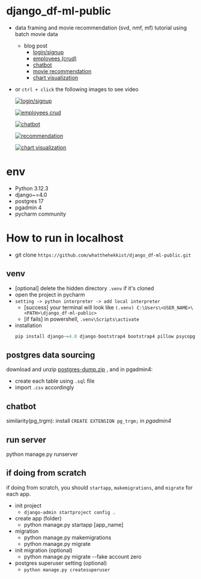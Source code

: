 # django_df-ml-public
- data framing and movie recommendation (svd, nmf, mf) tutorial using batch movie data
  - blog post
    - <a href="https://dev-whatthehekkist.netlify.app/python/account-mgmt/" target="_blank">login/signup</a>
    - <a href="https://dev-whatthehekkist.netlify.app/python/crud-employees/" target="_blank">employees (crud)</a>
    - <a href="https://dev-whatthehekkist.netlify.app/python/chatbot/" target="_blank">chatbot</a>
    - <a href="https://dev-whatthehekkist.netlify.app/python/movie-recommendations/" target="_blank">movie recommendation</a>
    - <a href="https://dev-whatthehekkist.netlify.app/python/chart-visualization/" target="_blank">chart  visualization</a>
- or `ctrl + click` the following images to see video

  [![login/signup](https://github.com/user-attachments/assets/3be7a872-aeed-41e5-b5a9-c7837a27fa23)](https://www.youtube.com/watch?v=BaqTMrfTRPE)
  
  [![employees crud](https://github.com/user-attachments/assets/a34c0c14-6934-4abb-8077-5448989aacba)](https://www.youtube.com/shorts/F4vZxrI2nDc)
  
  [![chatbot](https://github.com/user-attachments/assets/e7394266-5831-4ee7-8e73-b6d350114e33)](https://www.youtube.com/shorts/w9Atc7uS5dg)
  
  [![recommendation](https://github.com/user-attachments/assets/3b97c2ce-ed5c-4e66-b0f9-e518b28ee4ec)](https://www.youtube.com/shorts/JN8ZsU7MMTA)

  [![chart visualization](https://github.com/user-attachments/assets/26efa633-93fd-4856-8fcf-1a9818b9b60d)](https://www.youtube.com/shorts/nhQ2EMBJtVI)
  
[//]: # (  [![chart visualization]&#40;https://github.com/user-attachments/assets/26efa633-93fd-4856-8fcf-1a9818b9b60d&#41;]&#40;https://www.youtube.com/shorts/lZxrXENAO7c&#41;)
  
  [//]: # ([![chatbot]&#40;https://github.com/user-attachments/assets/e7394266-5831-4ee7-8e73-b6d350114e33&#41;]&#40;https://www.youtube.com/shorts/1PPDPNJcwkg&#41;)
  
  [//]: # ([![chart visualization]&#40;https://github.com/user-attachments/assets/ba4ea1da-fa07-4693-a404-6ebf6287fbcc&#41;]&#40;https://www.youtube.com/shorts/lZxrXENAO7c&#41;)

# env
- Python 3.12.3
- django~=4.0
- postgres 17
- pgadmin 4
- pycharm community

# How to run in localhost
- git clone `https://github.com/whatthehekkist/django_df-ml-public.git`

## venv
- [optional] delete the hidden directory `.venv` if it's cloned 
- open the project in pycharm
- `setting -> python interpreter -> add local interpreter`
  - [success] your terminal will look like `(.venv) C:\Users\<USER_NAME>\<PATH>\django_df-ml-public>`
  - [if fails] in powershell, `.venv\Scripts\activate`
- installation
  ```python
  pip install django~=4.0 django-bootstrap4 bootstrap4 pillow psycopg2 psycopg2-binary postgre binary sqlalchemy pandas
  ```
## postgres data sourcing
download and unzip [postgres-dump.zip](https://drive.google.com/file/d/1l3ngJ7TeubYSmN4B3iyhOWv0Ke8omBT8/view?usp=sharing) 
, and in pgadmin4: 
- create each table using `.sql` file
- import `.csv` accordingly

## chatbot
similarity(pg_trgm): install `CREATE EXTENSION pg_trgm;` in *pgadmin4*

## run server
python manage.py runserver

## if doing from scratch
if doing from scratch, you should `startapp`, `makemigrations`, and `migrate` for each app. 
- init project
  - `django-admin startproject config .`
- create app (folder)
  - python manage.py startapp [app_name]
- migration
  - python manage.py makemigrations 
  - python manage.py migrate
- init migration (optional)
  - python manage.py migrate --fake account zero
- postgres superuser setting (optional)
  - `python manage.py createsuperuser`

